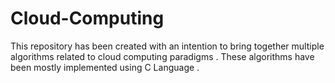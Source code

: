 # Cloud-Computing

This repository has been created with an intention to bring together multiple algorithms related to cloud computing paradigms . These algorithms have been mostly implemented using C Language .
